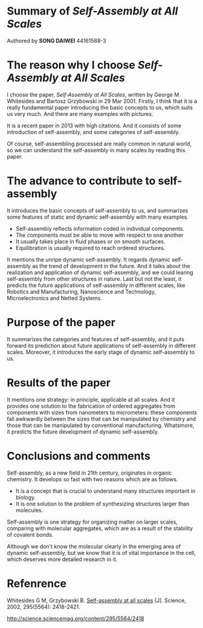 # Summary of *Self-Assembly at All Scales*
Authored by **SONG DAIWEI** 44161588-3

# The reason why I choose *Self-Assembly at All Scales*
I choose the paper, *Self-Assembly at All Scales*, written by George M. Whitesides and Bartosz Grzybowski in 29 Mar 2001.
Firstly, I think that it is a really fundamental paper introducing the basic concepts to us, which suits us very much. And there are many examples with pictures.

It is a recent paper in 2013 with high citations. And it consists of some introduction of self-assembly, and some categories of self-assembly.

Of course, self-assembling processed are really common in natural world, so we can understand the self-assembly in many scales by reading this paper.



# The advance to contribute to self-assembly
It introduces the basic concepts of self-assembly to us, and summarizes some features of static and dynamic self-assembly with many examples.
- Self-assembly reflects information coded in individual components.
- The components must be able to move with respect to one another
- It usually takes place in fluid phases or on smooth surfaces.
- Equilibration is usually required to reach ordered structures. 

It mentions the unripe dynamic self-assembly. It regards dynamic self-assembly as the trend of development in the future. And it talks about the realization and application of dynamic self-assembly, and we could learing self-assembly from other structures in nature. 
Last but not the least, it predicts the future applications of self-assembly in different scales, like Robotics and Manufacturing, Nanoscience and Technology, Microelectronics and Netted Systems.

# Purpose of the paper
It summarizes the categories and features of self-assembly, and it puts forward its prediction about future applications of self-assembly in different scales. Moreover, it introduces the early stage of dynamic self-assembly to us.


# Results of the paper  
It mentions one strategy: in principle, applicable at all scales. And it provides one solution to the fabrication of ordered aggregates from components with sizes from nanometers to micrometers: these components fall awkwardly between the sizes that can be manipulated by chemistry and those that can be manipulated by conventional manufacturing.
Whatsmore, it predicts the future development of dynamic self-assembly.

# Conclusions and comments

Self-assembly, as a new field in 21th century, originates in organic chemistry. It develops so fast with two reasons which are as follows. 
- It is a concept that is crucial to understand many structures important in biology. 
- It is one solution to the problem of synthesizing structures larger than molecules. 

Self-assembly is one strategy for organizing matter on larger scales, comparing with molecular aggregates, which are as a result of the stability of covalent bonds.

Although  we don't know the molecular clearly in the emerging area of dynamic self-assembly, but we know that it is of vital importance in the cell, which deserves more detailed research in it.


# Refenrence
Whitesides G M, Grzybowski B. [Self-assembly at all scales](http://science.sciencemag.org/content/295/5564/2418) [J]. Science, 2002, 295(5564): 2418-2421.

http://science.sciencemag.org/content/295/5564/2418

